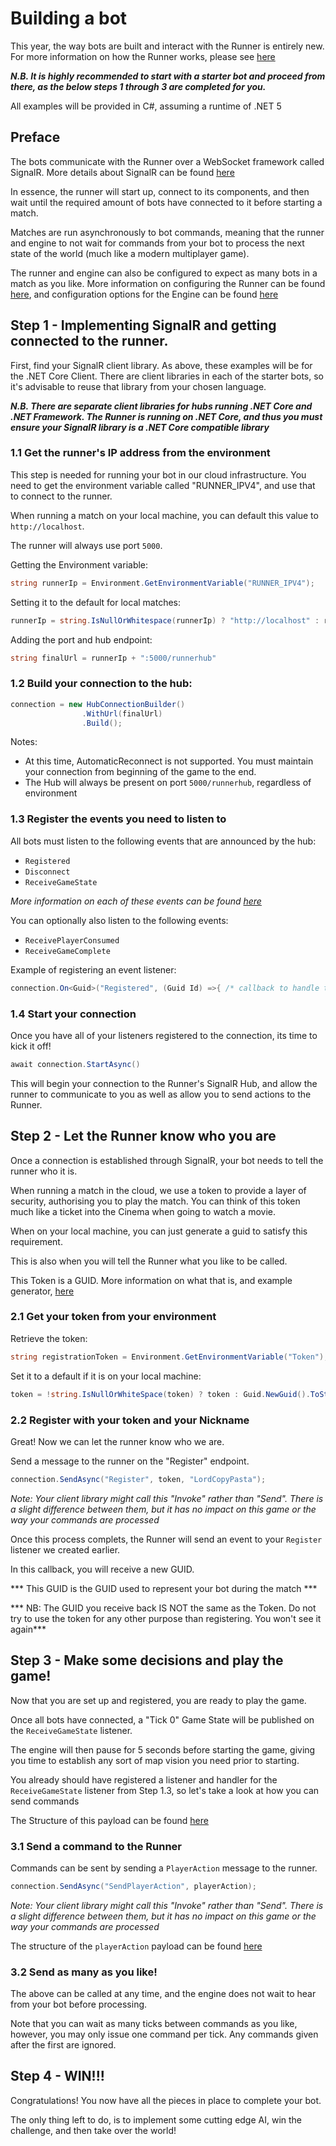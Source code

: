 # Building a bot

This year, the way bots are built and interact with the Runner is entirely new. For more information on how the Runner works, please see [here](./game-runner/README.md)

***N.B. It is highly recommended to start with a starter bot and proceed from there, as the below steps 1 through 3 are completed for you.***

All examples will be provided in C#, assuming a runtime of .NET 5

## Preface

The bots communicate with the Runner over a WebSocket framework called SignalR. More details about SignalR can be found [here](https://docs.microsoft.com/en-us/aspnet/core/signalr/introduction?view=aspnetcore-5.0) 

In essence, the runner will start up, connect to its components, and then wait until the required amount of bots have connected to it before starting a match. 

Matches are run asynchronously to bot commands, meaning that the runner and engine to not wait for commands from your bot to process the next state of the world (much like a modern multiplayer game).

The runner and engine can also be configured to expect as many bots in a match as you like. More information on configuring the Runner can be found [here](./game-runner/README.md), and configuration options for the Engine can be found [here](./game-engine/README.md)

## Step 1 - Implementing SignalR and getting connected to the runner.

First, find your SignalR client library. As above, these examples will be for the .NET Core Client. There are client libraries in each of the starter bots, so it's advisable to reuse that library from your chosen language.

***N.B. There are separate client libraries for hubs running .NET Core and .NET Framework. The Runner is running on .NET Core, and thus you must ensure your SignalR library is a .NET Core compatible library***

### 1.1 Get the runner's IP address from the environment

This step is needed for running your bot in our cloud infrastructure.
You need to get the environment variable called "RUNNER_IPV4", and use that to connect to the runner. 

When running a match on your local machine, you can default this value to `http://localhost`.

The runner will always use port `5000`.

Getting the Environment variable:
```cs
string runnerIp = Environment.GetEnvironmentVariable("RUNNER_IPV4");
```

Setting it to the default for local matches:
```cs
runnerIp = string.IsNullOrWhitespace(runnerIp) ? "http://localhost" : runnerIp
```

Adding the port and hub endpoint:
```cs
string finalUrl = runnerIp + ":5000/runnerhub"
```


### 1.2 Build your connection to the hub:
```cs
connection = new HubConnectionBuilder()
                .WithUrl(finalUrl)
                .Build();
```

Notes:
- At this time, AutomaticReconnect is not supported. You must maintain your connection from beginning of the game to the end. 
- The Hub will always be present on port `5000/runnerhub`, regardless of environment

### 1.3 Register the events you need to listen to

All bots must listen to the following events that are announced by the hub:
- `Registered`
- `Disconnect`
- `ReceiveGameState`

*More information on each of these events can be found [here](./game-runner/README.md#events)*

You can optionally also listen to the following events:
- `ReceivePlayerConsumed`
- `ReceiveGameComplete`

Example of registering an event listener:
```cs
connection.On<Guid>("Registered", (Guid Id) =>{ /* callback to handle the event*/);
```

### 1.4 Start your connection
Once you have all of your listeners registered to the connection, its time to kick it off!

```cs
await connection.StartAsync()
```

This will begin your connection to the Runner's SignalR Hub, and allow the runner to communicate to you as well as allow you to send actions to the Runner.

## Step 2 - Let the Runner know who you are

Once a connection is established through SignalR, your bot needs to tell the runner who it is.

When running a match in the cloud, we use a token to provide a layer of security, authorising you to play the match.
You can think of this token much like a ticket into the Cinema when going to watch a movie.

When on your local machine, you can just generate a guid to satisfy this requirement.

This is also when you will tell the Runner what you like to be called.

This Token is a GUID. More information on what that is, and example generator, [here](https://www.guidgenerator.com/)

### 2.1 Get your token from your environment

Retrieve the token:
```cs
string registrationToken = Environment.GetEnvironmentVariable("Token");
```

Set it to a default if it is on your local machine:
```cs
token = !string.IsNullOrWhiteSpace(token) ? token : Guid.NewGuid().ToString();
```

### 2.2 Register with your token and your Nickname

Great! Now we can let the runner know who we are. 

Send a message to the runner on the "Register" endpoint.
```cs
connection.SendAsync("Register", token, "LordCopyPasta");
```
*Note: Your client library might call this "Invoke" rather than "Send". There is a slight difference between them, but it has no impact on this game or the way your commands are processed*

Once this process complets, the Runner will send an event to your `Register` listener we created earlier.

In this callback, you will receive a new GUID.

*** This GUID is the GUID used to represent your bot during the match ***

*** NB: The GUID you receive back IS NOT the same as the Token. Do not try to use the token for any other purpose than registering. You won't see it again***

## Step 3 - Make some decisions and play the game!

Now that you are set up and registered, you are ready to play the game.

Once all bots have connected, a "Tick 0" Game State will be published on the `ReceiveGameState` listener.

The engine will then pause for 5 seconds before starting the game, giving you time to establish any sort of map vision you need prior to starting.

You already should have registered a listener and handler for the `ReceiveGameState` listener from Step 1.3, so let's take a look at how you can send commands

The Structure of this payload can be found [here](./game-engine/game-rules.md#game-tick-payload)

### 3.1 Send a command to the Runner

Commands can be sent by sending a `PlayerAction` message to the runner.
```cs
connection.SendAsync("SendPlayerAction", playerAction);
```
*Note: Your client library might call this "Invoke" rather than "Send". There is a slight difference between them, but it has no impact on this game or the way your commands are processed*

The structure of the `playerAction` payload can be found [here](./game-engine/game-rules.md#-command-structure)

### 3.2 Send as many as you like!

The above can be called at any time, and the engine does not wait to hear from your bot before processing.

Note that you can wait as many ticks between commands as you like, however, you may only issue one command per tick. Any commands given after the first are ignored.

## Step 4 - WIN!!!

Congratulations! You now have all the pieces in place to complete your bot.

The only thing left to do, is to implement some cutting edge AI, win the challenge, and then take over the world!